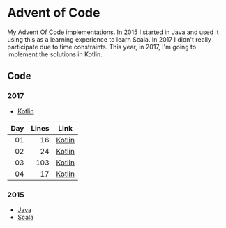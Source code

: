 # Advent of Code

My [Advent Of Code](http://adventofcode.com/) implementations. In 2015 I started in Java and used it using this as a 
learning experience to learn Scala. In 2017 I didn't really participate due to time constraints. This year, in 2017, I'm
going to implement the solutions in Kotlin.

## Code

### 2017

* [Kotlin](/src/main/kotlin/com/nibado/projects/advent/y2017/)

| Day | Lines | Link |
|----:|------:|------|
| 01  | 16    | [Kotlin](/src/main/kotlin/com/nibado/projects/advent/y2017/Day01.kt)    |
| 02  | 24    | [Kotlin](/src/main/kotlin/com/nibado/projects/advent/y2017/Day02.kt)    |
| 03  | 103   | [Kotlin](/src/main/kotlin/com/nibado/projects/advent/y2017/Day03.kt)    |
| 04  | 17    | [Kotlin](/src/main/kotlin/com/nibado/projects/advent/y2017/Day04.kt)    |

### 2015 
* [Java](/src/main/java/com/nibado/projects/advent/y2015/)  
* [Scala](/src/main/scala/com/nibado/projects/adventscala/y2015/)
